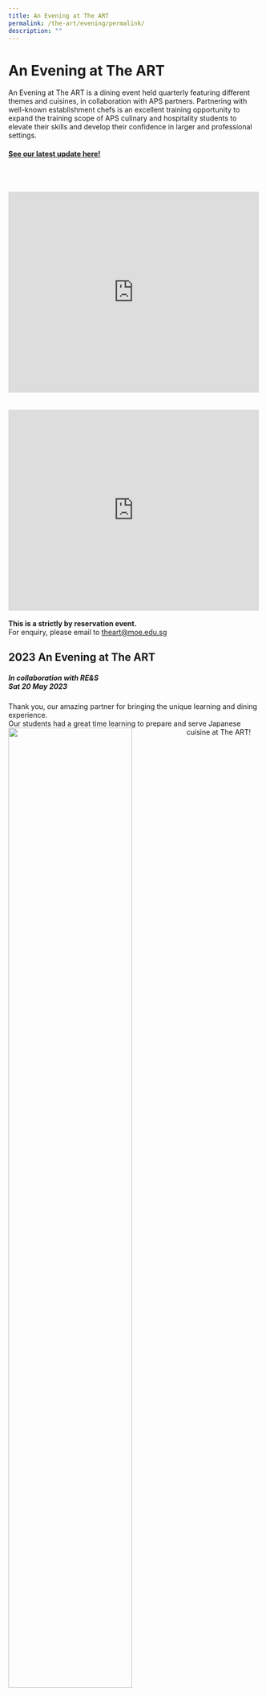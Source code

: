 ```yaml
---
title: An Evening at The ART
permalink: /the-art/evening/permalink/
description: ""
---
```

An Evening at The ART
==================

An Evening at The ART is a dining event held quarterly featuring different themes and cuisines, in collaboration with APS partners.
Partnering with well-known establishment chefs is an excellent training opportunity to expand the training scope of APS culinary and hospitality students to elevate their skills and develop their confidence in larger and professional settings.

#### [See our latest update here!](https://sites.google.com/view/the-art-menu/home)
<br><br>

<iframe allowfullscreen="true" width="500" height="400" frameborder="0" src="https://docs.google.com/presentation/d/e/2PACX-1vTR0IKFx0P4EvQ9Mwssbekfr3vhww6XvyUHw708mX0Io8YeXWNXYm9ow_0rWUwVnkTgl9gUDiUu5A47/embed?start=false&amp;loop=false&amp;delayms=3000" align="left"></iframe>
<br clear="left"><br><br>
<iframe src="https://docs.google.com/presentation/d/e/2PACX-1vS4rpDRoDyd-vChjrFBLuT45p0S-bTQrfg2YnuZCIuxt3RH-jfvGweRyndBUTgBjescHLJJFloaXYTa/embed?start=false&amp;loop=false&amp;delayms=3000" frameborder="0" width="500" height="400" allowfullscreen="true" align="left"></iframe>

<br clear="left"><br>
**This is a strictly by reservation event.**<br>
For enquiry, please email to <a href="mailto:theart@moe.edu.sg">theart@moe.edu.sg</a>

2023 An Evening at The ART
-------------------------

##### In collaboration with RE&amp;S<br>Sat 20 May 2023
Thank you, our amazing partner for bringing the unique learning and dining experience.<br>
Our students had a great time learning to prepare and serve Japanese cuisine at The ART!
<img src="/images/ART/eta202305.jpg" style="width:70%" align="left"><br clear="left"><br>
<img src="/images/ART/eta202305a.jpg" style="width:70%" align="left"><br clear="left"><br>
<img src="/images/ART/eta202305b.jpg" style="width:70%" align="left">
<br clear="left">

##### In collaboration with Conrad Centennial <br>Sat 25 Mar 2023
Our special guest Chef Atish and his culinary team kicked off this 2023 season with Modern Spanish themed cuisine.
This event is much more meaningful as we have our former student coming back as part of the Conrad team.
<img src="/images/ART/eta202303a.JPG" style="width:70%" align="left">
<br clear="left"><br>
<img src="/images/ART/eta202303c.jpg" style="width:70%" align="left">
<br clear="left"><br>
<img src="/images/ART/eta202303b.jpg" style="width:70%" align="left">
<br clear="left"><br>

2022 An Evening @ The ART
-------------------------
![](/images/ART/eta202211.jpg)

![](/images/ART/eta202208.jpg)

![](/images/ART/eta202205.jpg)

![](/images/ART/eta202203.jpg)

2021 An Evening @ The ART Series
--------------------------------

![](/images/ART/eta202111.jpg)

![](/images/ART/eta202109.jpg)


\-----------------------------------------------------------------------------------------------------------

*No event held in Year 2020 due to COVID-19 restrictions.*

\-----------------------------------------------------------------------------------------------------------

2019 An Evening @ The ART Series
--------------------------------

![](/images/ART/eta201911.jpg)

![](/images/ART/eta201908.jpg)

![](/images/ART/eta201905.jpg)

![](/images/ART/eta201903.jpg)



Previous Evening at The ART Collaborations
-----------------------------------------

Click here to see more